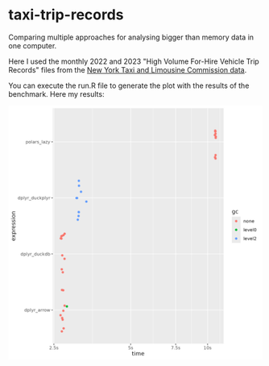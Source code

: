 # taxi-trip-records

Comparing multiple approaches for analysing bigger than memory data in one computer.

Here I used the monthly 2022 and 2023 "High Volume For-Hire Vehicle Trip Records" files from the [New York Taxi and Limousine Commission data](https://www.nyc.gov/site/tlc/about/tlc-trip-record-data.page).

You can execute the run.R file to generate the plot with the results of the benchmark. Here my results:

![](output/2024-05-17.png)
